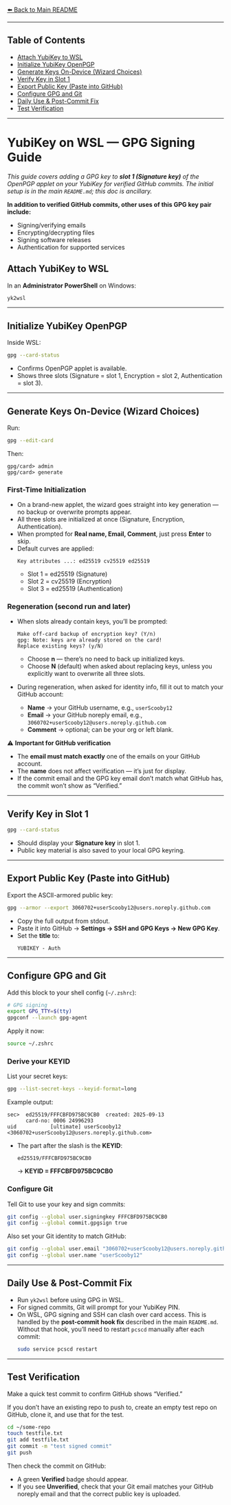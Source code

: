 [⬅️ Back to Main README](README.md)

---

## Table of Contents
- [Attach YubiKey to WSL](#attach-yubikey-to-wsl)
- [Initialize YubiKey OpenPGP](#initialize-yubikey-openpgp)
- [Generate Keys On-Device (Wizard Choices)](#generate-keys-on-device-wizard-choices)
- [Verify Key in Slot 1](#verify-key-in-slot-1)
- [Export Public Key (Paste into GitHub)](#export-public-key-paste-into-github)
- [Configure GPG and Git](#configure-gpg-and-git)
- [Daily Use & Post-Commit Fix](#daily-use--post-commit-fix)
- [Test Verification](#test-verification)

---
# YubiKey on WSL — GPG Signing Guide
*This guide covers adding a GPG key to **slot 1 (Signature key)** of the OpenPGP applet on your YubiKey for verified GitHub commits. The initial setup is in the main `README.md`; this doc is ancillary.*  

**In addition to verified GitHub commits, other uses of this GPG key pair include:**  
- Signing/verifying emails  
- Encrypting/decrypting files  
- Signing software releases  
- Authentication for supported services  

## Attach YubiKey to WSL
In an **Administrator PowerShell** on Windows:
```powershell
yk2wsl
```

---

## Initialize YubiKey OpenPGP
Inside WSL:
```bash
gpg --card-status
```
- Confirms OpenPGP applet is available.  
- Shows three slots (Signature = slot 1, Encryption = slot 2, Authentication = slot 3).

---

## Generate Keys On-Device (Wizard Choices)

Run:
```bash
gpg --edit-card
```
Then:
```
gpg/card> admin
gpg/card> generate
```

### First-Time Initialization
- On a brand-new applet, the wizard goes straight into key generation — no backup or overwrite prompts appear.  
- All three slots are initialized at once (Signature, Encryption, Authentication).  
- When prompted for **Real name, Email, Comment**, just press **Enter** to skip.  
- Default curves are applied:  
  ```
  Key attributes ...: ed25519 cv25519 ed25519
  ```
  - Slot 1 = ed25519 (Signature)  
  - Slot 2 = cv25519 (Encryption)  
  - Slot 3 = ed25519 (Authentication)  

### Regeneration (second run and later)
- When slots already contain keys, you’ll be prompted:  
  ```
  Make off-card backup of encryption key? (Y/n)
  gpg: Note: keys are already stored on the card!
  Replace existing keys? (y/N)
  ```
  - Choose **n** — there’s no need to back up initialized keys.  
  - Choose **N** (default) when asked about replacing keys, unless you explicitly want to overwrite all three slots.  

- During regeneration, when asked for identity info, fill it out to match your GitHub account:  
  - **Name** → your GitHub username, e.g., `userScooby12`  
  - **Email** → your GitHub noreply email, e.g., `3060702+userScooby12@users.noreply.github.com`  
  - **Comment** → optional; can be your org or left blank.  

⚠️ **Important for GitHub verification**  
- The **email must match exactly** one of the emails on your GitHub account.  
- The **name** does not affect verification — it’s just for display.  
- If the commit email and the GPG key email don’t match what GitHub has, the commit won’t show as “Verified.”  

---

## Verify Key in Slot 1
```bash
gpg --card-status
```
- Should display your **Signature key** in slot 1.  
- Public key material is also saved to your local GPG keyring.

---

## Export Public Key (Paste into GitHub)
Export the ASCII-armored public key:  
```bash
gpg --armor --export 3060702+userScooby12@users.noreply.github.com
```

- Copy the full output from stdout.  
- Paste it into GitHub → **Settings → SSH and GPG Keys → New GPG Key**.  
- Set the **title** to:  
  ```
  YUBIKEY - Auth
  ```

---

## Configure GPG and Git

Add this block to your shell config (`~/.zshrc`):  
```bash
# GPG signing
export GPG_TTY=$(tty)
gpgconf --launch gpg-agent
```

Apply it now:  
```bash
source ~/.zshrc
```

### Derive your KEYID
List your secret keys:  
```bash
gpg --list-secret-keys --keyid-format=long
```

Example output:  
```
sec>  ed25519/FFFCBFD975BC9CB0  created: 2025-09-13
      card-no: 0006 24996293
uid           [ultimate] userScooby12 <3060702+userScooby12@users.noreply.github.com>
```

- The part after the slash is the **KEYID**:  
  ```
  ed25519/FFFCBFD975BC9CB0
  ```
  → **KEYID = FFFCBFD975BC9CB0**

### Configure Git
Tell Git to use your key and sign commits:  
```bash
git config --global user.signingkey FFFCBFD975BC9CB0
git config --global commit.gpgsign true
```

Also set your Git identity to match GitHub:  
```bash
git config --global user.email "3060702+userScooby12@users.noreply.github.com"
git config --global user.name "userScooby12"
```

---

## Daily Use & Post-Commit Fix
- Run `yk2wsl` before using GPG in WSL.  
- For signed commits, Git will prompt for your YubiKey PIN.  
- On WSL, GPG signing and SSH can clash over card access. This is handled by the **post-commit hook fix** described in the main `README.md`. Without that hook, you’ll need to restart `pcscd` manually after each commit:  
  ```bash
  sudo service pcscd restart
  ```  

---

## Test Verification
Make a quick test commit to confirm GitHub shows “Verified.”  

If you don’t have an existing repo to push to, create an empty test repo on GitHub, clone it, and use that for the test.  

```bash
cd ~/some-repo
touch testfile.txt
git add testfile.txt
git commit -m "test signed commit"
git push
```

Then check the commit on GitHub:  
- A green **Verified** badge should appear.  
- If you see **Unverified**, check that your Git email matches your GitHub noreply email and that the correct public key is uploaded.